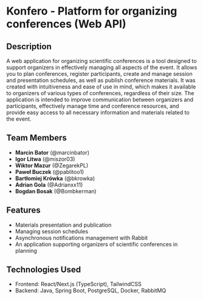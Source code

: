 
# Konfero - Platform for organizing conferences (Web API)

## Description

A web application for organizing scientific conferences is a tool designed to support organizers in effectively managing all aspects of the event. It allows you to plan conferences, register participants, create and manage session 
and presentation schedules, as well as publish conference materials. It was created with intuitiveness and ease of use in mind, which makes it available to organizers of various types of conferences, regardless of their size.
The application is intended to improve communication between organizers and participants, effectively manage time and conference resources, and provide easy access to all necessary information and materials related to the event.

## Team Members

- **Marcin Bator** (@marcinbator) 
- **Igor Litwa** (@miszor03)
- **Wiktor Mazur** (@ZegarekPL)
- **Paweł Buczek** (@pablitoo1)
- **Bartłomiej Krówka** (@bkrowka)
- **Adrian Gola** (@Adrianxx11)
- **Bogdan Bosak** (@Bombkerman)

## Features

- Materials presentation and publication
- Managing session schedules
- Asynchronous notifications management with Rabbit
- An application supporting organizers of scientific conferences in planning

## Technologies Used

- Frontend: React/Next.js (TypeScript), TailwindCSS
- Backend: Java, Spring Boot, PostgreSQL, Docker, RabbitMQ

